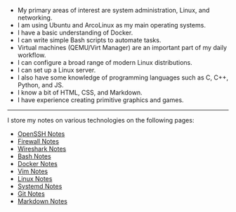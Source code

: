 - My primary areas of interest are system administration, Linux, and networking.
- I am using Ubuntu and ArcoLinux as my main operating systems.
- I have a basic understanding of Docker.
- I can write simple Bash scripts to automate tasks.
- Virtual machines (QEMU/Virt Manager) are an important part of my daily workflow.
- I can configure a broad range of modern Linux distributions.
- I can set up a Linux server.
- I also have some knowledge of programming languages such as C, C++, Python, and JS.
- I know a bit of HTML, CSS, and Markdown. 
- I have experience creating primitive graphics and games.

---

  I store my notes on various technologies on the following pages:

- [OpenSSH Notes](https://github.com/elicia4/openssh-notes)
- [Firewall Notes](https://github.com/elicia4/firewall-notes)
- [Wireshark Notes](https://github.com/elicia4/wireshark-notes)
- [Bash Notes](https://github.com/elicia4/bash-notes)
- [Docker Notes](https://github.com/elicia4/docker-notes)
- [Vim Notes](https://github.com/elicia4/vim-notes)
- [Linux Notes](https://github.com/elicia4/linux-notes)
- [Systemd Notes](https://github.com/elicia4/systemd-notes)
- [Git Notes](https://github.com/elicia4/git-notes)
- [Markdown Notes](https://github.com/elicia4/markdown-notes)
